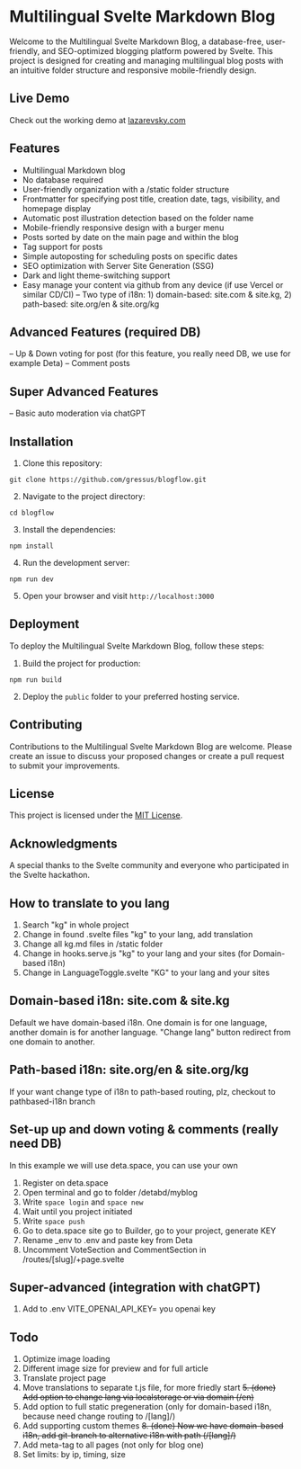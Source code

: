 # Multilingual Svelte Markdown Blog

Welcome to the Multilingual Svelte Markdown Blog, a database-free, user-friendly, and SEO-optimized blogging platform powered by Svelte. This project is designed for creating and managing multilingual blog posts with an intuitive folder structure and responsive mobile-friendly design.

## Live Demo

Check out the working demo at [lazarevsky.com](https://www.lazarevsky.com)

## Features

- Multilingual Markdown blog
- No database required
- User-friendly organization with a /static folder structure
- Frontmatter for specifying post title, creation date, tags, visibility, and homepage display
- Automatic post illustration detection based on the folder name
- Mobile-friendly responsive design with a burger menu
- Posts sorted by date on the main page and within the blog
- Tag support for posts
- Simple autoposting for scheduling posts on specific dates
- SEO optimization with Server Site Generation (SSG)
- Dark and light theme-switching support
- Easy manage your content via github from any device (if use Vercel or similar CD/CI)
– Two type of i18n: 1) domain-based: site.com & site.kg, 2) path-based: site.org/en & site.org/kg

## Advanced Features (required DB)
– Up & Down voting for post (for this feature, you really need DB, we use for example Deta)
– Comment posts

## Super Advanced Features
– Basic auto moderation via chatGPT

## Installation

1. Clone this repository:
```
git clone https://github.com/gressus/blogflow.git
```

2. Navigate to the project directory:
```
cd blogflow
```

3. Install the dependencies:
```
npm install
```

4. Run the development server:
```
npm run dev
```

5. Open your browser and visit `http://localhost:3000`

## Deployment

To deploy the Multilingual Svelte Markdown Blog, follow these steps:

1. Build the project for production:
```
npm run build
```

2. Deploy the `public` folder to your preferred hosting service.

## Contributing

Contributions to the Multilingual Svelte Markdown Blog are welcome. Please create an issue to discuss your proposed changes or create a pull request to submit your improvements.

## License

This project is licensed under the [MIT License](LICENSE).

## Acknowledgments

A special thanks to the Svelte community and everyone who participated in the Svelte hackathon.

## How to translate to you lang
1. Search "kg" in whole project
2. Change in found .svelte files "kg" to your lang, add translation
3. Change all kg.md files in /static folder
4. Change in hooks.serve.js "kg" to your lang and your sites (for Domain-based i18n)
5. Change in LanguageToggle.svelte "KG" to your lang and your sites

## Domain-based i18n: site.com & site.kg
Default we have domain-based i18n. One domain is for one language, another domain is for another language.
"Change lang" button redirect from one domain to another.

## Path-based i18n: site.org/en & site.org/kg
If your want change type of i18n to path-based routing, plz, checkout to pathbased-i18n branch

## Set-up up and down voting & comments (really need DB)
In this example we will use deta.space, you can use your own
1. Register on deta.space
2. Open terminal and go to folder /detabd/myblog
3. Write `space login` and `space new`
4. Wait until you project initiated
5. Write `space push`
6. Go to deta.space site go to Builder, go to your project, generate KEY
7. Rename _env to .env and paste key from Deta
8. Uncomment VoteSection and CommentSection in /routes/[slug]/+page.svelte

## Super-advanced (integration with chatGPT)
1. Add to .env VITE_OPENAI_API_KEY= you openai key

## Todo
1. Optimize image loading
2. Different image size for preview and for full article
3. Translate project page
4. Move translations to separate t.js file, for more friedly start
~~5. (done) Add option to change lang via localstorage or via domain (/en)~~
6. Add option to full static pregeneration (only for domain-based i18n, because need change routing to /[lang]/)
7. Add supporting custom themes
~~8. (done) Now we have domain-based i18n, add git-branch to alternative i18n with path (/[lang]/)~~
9. Add meta-tag to all pages (not only for blog one)
10. Set limits: by ip, timing, size